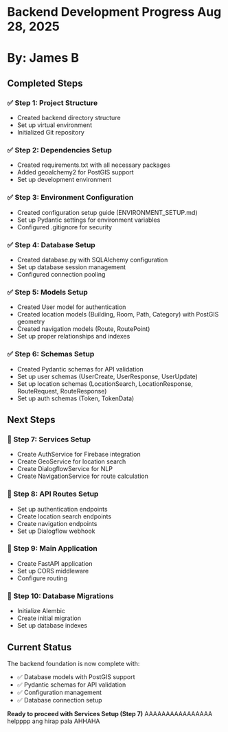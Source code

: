 # Backend Development Progress Aug 28, 2025
# By: James B

## Completed Steps

### ✅ Step 1: Project Structure
- Created backend directory structure
- Set up virtual environment
- Initialized Git repository

### ✅ Step 2: Dependencies Setup
- Created requirements.txt with all necessary packages
- Added geoalchemy2 for PostGIS support
- Set up development environment

### ✅ Step 3: Environment Configuration
- Created configuration setup guide (ENVIRONMENT_SETUP.md)
- Set up Pydantic settings for environment variables
- Configured .gitignore for security

### ✅ Step 4: Database Setup
- Created database.py with SQLAlchemy configuration
- Set up database session management
- Configured connection pooling

### ✅ Step 5: Models Setup
- Created User model for authentication
- Created location models (Building, Room, Path, Category) with PostGIS geometry
- Created navigation models (Route, RoutePoint)
- Set up proper relationships and indexes

### ✅ Step 6: Schemas Setup
- Created Pydantic schemas for API validation
- Set up user schemas (UserCreate, UserResponse, UserUpdate)
- Set up location schemas (LocationSearch, LocationResponse, RouteRequest, RouteResponse)
- Set up auth schemas (Token, TokenData)

## Next Steps

### 🔄 Step 7: Services Setup
- Create AuthService for Firebase integration
- Create GeoService for location search
- Create DialogflowService for NLP
- Create NavigationService for route calculation

### 🔄 Step 8: API Routes Setup
- Set up authentication endpoints
- Create location search endpoints
- Create navigation endpoints
- Set up Dialogflow webhook

### 🔄 Step 9: Main Application
- Create FastAPI application
- Set up CORS middleware
- Configure routing

### 🔄 Step 10: Database Migrations
- Initialize Alembic
- Create initial migration
- Set up database indexes

## Current Status

The backend foundation is now complete with:
- ✅ Database models with PostGIS support
- ✅ Pydantic schemas for API validation
- ✅ Configuration management
- ✅ Database connection setup

**Ready to proceed with Services Setup (Step 7)**
AAAAAAAAAAAAAAAA helpppp ang hirap pala AHHAHA
